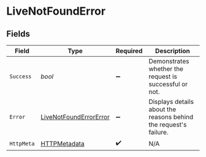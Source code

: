 # LiveNotFoundError


## Fields

| Field                                                                       | Type                                                                        | Required                                                                    | Description                                                                 |
| --------------------------------------------------------------------------- | --------------------------------------------------------------------------- | --------------------------------------------------------------------------- | --------------------------------------------------------------------------- |
| `Success`                                                                   | *bool*                                                                      | :heavy_minus_sign:                                                          | Demonstrates whether the request is successful or not.                      |
| `Error`                                                                     | [LiveNotFoundErrorError](../../Models/Components/LiveNotFoundErrorError.md) | :heavy_minus_sign:                                                          | Displays details about the reasons behind the request's failure.            |
| `HttpMeta`                                                                  | [HTTPMetadata](../../Models/Components/HTTPMetadata.md)                     | :heavy_check_mark:                                                          | N/A                                                                         |